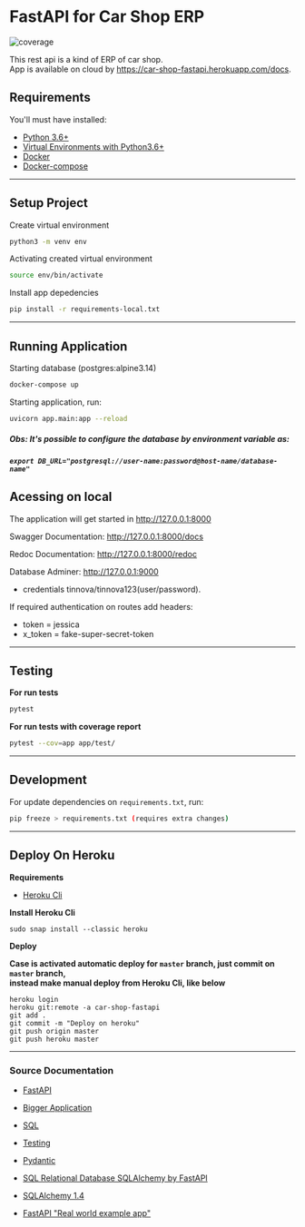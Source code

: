 # FastAPI for Car Shop ERP

![coverage](https://img.shields.io/badge/coverage-93%25-darkgreen)  

This rest api is a kind of ERP of car shop.  
App is available on cloud by https://car-shop-fastapi.herokuapp.com/docs.

## Requirements
You'll must have installed:
- [Python 3.6+](https://www.python.org/downloads/)
- [Virtual Environments with Python3.6+](https://docs.python.org/3/tutorial/venv.html)
- [Docker](https://docs.docker.com/engine/install/)
- [Docker-compose](https://docs.docker.com/compose/install/)
___
## Setup Project

Create virtual environment
```bash
python3 -m venv env
```

Activating created virtual environment
```bash
source env/bin/activate 
```
Install app depedencies
```bash
pip install -r requirements-local.txt 
```
___
## Running Application

Starting database (postgres:alpine3.14)
```bash
docker-compose up
```

Starting application, run:
```bash
uvicorn app.main:app --reload
```

##### Obs: It's possible to configure the database by environment variable as:
##### `export DB_URL="postgresql://user-name:password@host-name/database-name"`  


## Acessing on local
The application will get started in http://127.0.0.1:8000  

Swagger Documentation: http://127.0.0.1:8000/docs

Redoc Documentation: http://127.0.0.1:8000/redoc

Database Adminer: http://127.0.0.1:9000
- credentials tinnova/tinnova123(user/password).

If required authentication on routes add headers:
- token = jessica
- x_token = fake-super-secret-token
___
## Testing

__For run tests__  
```bash
pytest
```

__For run tests with coverage report__  
```bash
pytest --cov=app app/test/
```
___
## Development

For update dependencies on `requirements.txt`, run:  

```bash
pip freeze > requirements.txt (requires extra changes)
```
___
## Deploy On Heroku

__Requirements__  

- [Heroku Cli](https://devcenter.heroku.com/articles/heroku-cli)

__Install Heroku Cli__  
```
sudo snap install --classic heroku
```

__Deploy__

**Case is activated automatic deploy for `master` branch, just commit on `master` branch,  
instead make manual deploy from Heroku Cli, like below**  
```
heroku login
heroku git:remote -a car-shop-fastapi
git add .
git commit -m "Deploy on heroku"
git push origin master
git push heroku master
```
 ___

### Source Documentation
- [FastAPI](https://fastapi.tiangolo.com/)

- [Bigger Application](https://fastapi.tiangolo.com/tutorial/bigger-applications/)

- [SQL](https://fastapi.tiangolo.com/tutorial/sql-databases/)

- [Testing](https://fastapi.tiangolo.com/tutorial/testing/)  

- [Pydantic](https://pydantic-docs.helpmanual.io/)  

- [SQL Relational Database SQLAlchemy by FastAPI](https://fastapi.tiangolo.com/tutorial/sql-databases/?h=databa#sql-relational-databases)

- [SQLAlchemy 1.4](https://docs.sqlalchemy.org/en/14/tutorial/engine.html)  

- [FastAPI "Real world example app"](https://github.com/nsidnev/fastapi-realworld-example-app)  

